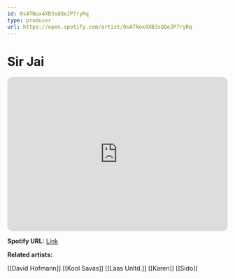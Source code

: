 ```yaml
---
id: 0sATNox4XB3sQQeJP7ryRq
type: producer
url: https://open.spotify.com/artist/0sATNox4XB3sQQeJP7ryRq
---
```

# Sir Jai

<iframe style="border-radius:12px" src="https://open.spotify.com/embed/artist/0sATNox4XB3sQQeJP7ryRq" width="100%" height="352" frameBorder="0" allowfullscreen="" allow="autoplay; clipboard-write; encrypted-media; fullscreen; picture-in-picture" loading="lazy"></iframe>

**Spotify URL:** [Link](https://open.spotify.com/artist/0sATNox4XB3sQQeJP7ryRq)

**Related artists:**

[[David Hofmann]]
[[Kool Savas]]
[[Laas Unltd.]]
[[Karen]]
[[Sido]]
